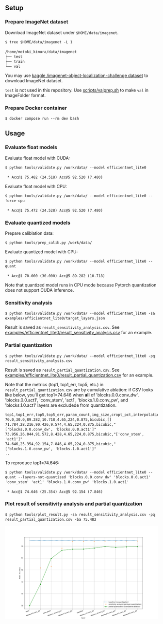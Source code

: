 ## Setup

### Prepare ImageNet dataset

Download ImageNet dataset under `$HOME/data/imagenet`.

```
$ tree $HOME/data/imagenet -L 1

/home/motoki_kimura/data/imagenet
├── test
├── train
└── val
```

You may use [kaggle /imagenet-object-localization-challenge dataset](https://www.kaggle.com/competitions/imagenet-object-localization-challenge/data)
to download ImageNet dataset.

`test` is not used in this repository. Use [scripts/valprep.sh](scripts/valprep.sh) to make `val` in ImageFolder format.

### Prepare Docker container

```
$ docker compose run --rm dev bash
```

## Usage

### Evaluate float models

Evaluate float model with CUDA:

```
$ python tools/validate.py /work/data/ --model efficientnet_lite0

 * Acc@1 75.482 (24.518) Acc@5 92.520 (7.480)
```

Evaluate float model with CPU:

```
$ python tools/validate.py /work/data/ --model efficientnet_lite0 --force-cpu

 * Acc@1 75.472 (24.528) Acc@5 92.520 (7.480)
```

### Evaluate quantized models

Prepare caliblation data:

```
$ python tools/prep_calib.py /work/data/
```

Evaluate quantized model with CPU:

```
$ python tools/validate.py /work/data/ --model efficientnet_lite0 --quant

 * Acc@1 70.000 (30.000) Acc@5 89.282 (10.718)
```

Note that quantized model runs in CPU mode because Pytorch quantization does not support CUDA inference.

### Sensitivity analysis

```
$ python tools/validate.py /work/data/ --model efficientnet_lite0 -sa examples/efficientnet_lite0/target_layers.json
```

Result is saved as `result_sensitivity_analysis.csv`.
See [examples/efficientnet_lite0/result_sensitivity_analysis.csv](examples/efficientnet_lite0/result_sensitivity_analysis.csv) for an example.

### Partial quantization

```
$ python tools/validate.py /work/data/ --model efficientnet_lite0 -pq result_sensitivity_analysis.csv
```

Result is saved as `result_partial_quantization.csv`.
See [examples/efficientnet_lite0/result_partial_quantization.csv](examples/efficientnet_lite0/result_partial_quantization.csv) for an example.

Note that the metrics (top1, top1_err, top5, etc.) in `result_partial_quantization.csv` are by cumulative ablation:
if CSV looks like below, you'll get top1=74.646 when **all** of 'blocks.0.0.conv_dw', 'blocks.0.0.act1', 'conv_stem', 'act1', 'blocks.1.0.conv_pw', and 'blocks.1.0.act1' layers are excludede from quantization.

```csv
top1,top1_err,top5,top5_err,param_count,img_size,cropt_pct,interpolation,layers_not_quantized
70.0,30.0,89.282,10.718,4.65,224,0.875,bicubic,[]
71.784,28.216,90.426,9.574,4.65,224,0.875,bicubic,"['blocks.0.0.conv_dw', 'blocks.0.0.act1']"
73.956,26.044,91.572,8.428,4.65,224,0.875,bicubic,"['conv_stem', 'act1']"
74.646,25.354,92.154,7.846,4.65,224,0.875,bicubic,"['blocks.1.0.conv_pw', 'blocks.1.0.act1']"
..
```

To reproduce top1=74.646:

```
$ python tools/validate.py /work/data/ --model efficientnet_lite0 --quant --layers-not-quantized 'blocks.0.0.conv_dw' 'blocks.0.0.act1' 'conv_stem' 'act1' 'blocks.1.0.conv_pw' 'blocks.1.0.act1'

 * Acc@1 74.646 (25.354) Acc@5 92.154 (7.846)
```

### Plot result of sensitivity analysis and partial quantization

```
$ python tools/plot_result.py -sa result_sensitivity_analysis.csv -pq result_partial_quantization.csv -ba 75.482
```

![](examples/efficientnet_lite0/plot.png)
